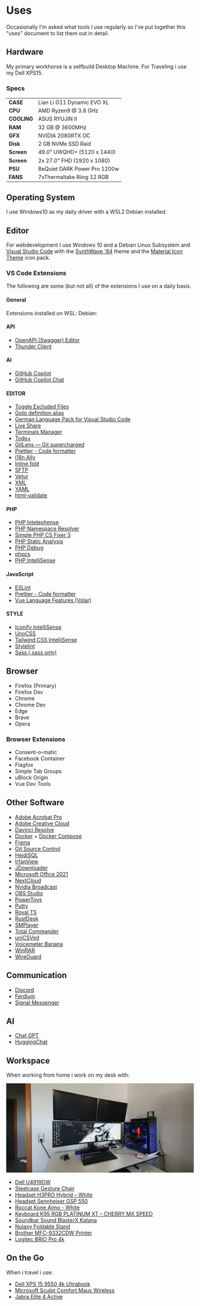 # Uses

Occasionally I'm asked what tools I use regularly so I've put together this "uses" document to list them out in detail.

## Hardware

My primary workhorse is a selfbuild Desktop Machine. For Traveling i use my Dell XPS15.

### Specs

|             |                              |
| ----------- | ---------------------------- |
| **CASE**    | Lian Li O11 Dynamic EVO XL   |
| **CPU**     | AMD Ryzen9 @ 3.8 GHz         |
| **COOLING** | ASUS RYUJIN II               |
| **RAM**     | 32 GB @ 3600MHz              |
| **GFX**     | NVIDIA 2080RTX OC            |
| **Disk**    | 2 GB NVMe SSD Raid           |
| **Screen**  | 49.0" UWQHD+ (5120 x 1440)   |
| **Screen**  | 2x 27.0" FHD (1920 x 1080)   |
| **PSU**     | BeQuiet DARK Power Pro 1200w |
| **FANS**    | 7xThermaltake Riing 12 RGB   |

## Operating System

I use Windows10 as my daily driver with a WSL2 Debian installed.

## Editor

For webdevelopment I use Windows 10 and a Debian Linux Subsystem and [Visual Studio Code](https://code.visualstudio.com) with the [SynthWave '84](https://marketplace.visualstudio.com/items?itemName=RobbOwen.synthwave-vscode) theme and the [Material Icon Theme](https://marketplace.visualstudio.com/items?itemName=PKief.material-icon-theme) icon pack.

### VS Code Extensions

The following are some (but not all) of the extensions I use on a daily basis.

#### General

Extensions installed on WSL: Debian:

#### API

- [OpenAPI (Swagger) Editor](https://marketplace.visualstudio.com/items?itemName=42crunch.vscode-openapi)
- [Thunder Client](https://marketplace.visualstudio.com/items?itemName=rangav.vscode-thunder-client)

#### AI

- [GitHub Copilot](https://marketplace.visualstudio.com/items?itemName=github.copilot)
- [GitHub Copilot Chat](https://marketplace.visualstudio.com/items?itemName=github.copilot-chat)

#### EDITOR

- [Toggle Excluded Files](https://marketplace.visualstudio.com/items?itemName=amodio.toggle-excluded-files)
- [Goto definition alias](https://marketplace.visualstudio.com/items?itemName=antfu.goto-alias)
- [German Language Pack for Visual Studio Code](https://marketplace.visualstudio.com/items?itemName=ms-ceintl.vscode-language-pack-de)
- [Live Share](https://marketplace.visualstudio.com/items?itemName=ms-vsliveshare.vsliveshare)
- [Terminals Manager](https://marketplace.visualstudio.com/items?itemName=fabiospampinato.vscode-terminals)
- [Todo+](https://marketplace.visualstudio.com/items?itemName=fabiospampinato.vscode-todo-plus)
- [GitLens — Git supercharged](https://marketplace.visualstudio.com/items?itemName=eamodio.gitlens)
- [Prettier - Code formatter](https://marketplace.visualstudio.com/items?itemName=esbenp.prettier-vscode)
- [i18n Ally](https://marketplace.visualstudio.com/items?itemName=lokalise.i18n-ally)
- [Inline fold](https://marketplace.visualstudio.com/items?itemName=moalamri.inline-fold)
- [SFTP](https://marketplace.visualstudio.com/items?itemName=natizyskunk.sftp)
- [Vetur](https://marketplace.visualstudio.com/items?itemName=octref.vetur)
- [XML](https://marketplace.visualstudio.com/items?itemName=redhat.vscode-xml)
- [YAML](https://marketplace.visualstudio.com/items?itemName=redhat.vscode-yaml)
- [html-validate](https://marketplace.visualstudio.com/items?itemName=tobiashansson.html-validate-vscode)

#### PHP

- [PHP Intelephense](https://marketplace.visualstudio.com/items?itemName=bmewburn.vscode-intelephense-client)
- [PHP Namespace Resolver](https://marketplace.visualstudio.com/items?itemName=MehediDracula.php-namespace-resolver)
- [Simple PHP CS Fixer 3](https://marketplace.visualstudio.com/items?itemName=PHLAK.simple-php-cs-fixer-3)
- [PHP Static Analysis](https://marketplace.visualstudio.com/items?itemName=breezelin.phpstan)
- [PHP Debug](https://marketplace.visualstudio.com/items?itemName=xdebug.php-debug)
- [phpcs](https://marketplace.visualstudio.com/items?itemName=ikappas.phpcs)
- [PHP IntelliSense](https://marketplace.visualstudio.com/items?itemName=zobo.php-intellisense)

#### JavaScript

- [ESLint](https://marketplace.visualstudio.com/items?itemName=dbaeumer.vscode-eslint)
- [Prettier - Code formatter](https://marketplace.visualstudio.com/items?itemName=esbenp.prettier-vscode)
- [Vue Language Features (Volar)](https://marketplace.visualstudio.com/items?itemName=Vue.volar)

#### STYLE

- [Iconify IntelliSense](https://marketplace.visualstudio.com/items?itemName=antfu.iconify)
- [UnoCSS](https://marketplace.visualstudio.com/items?itemName=antfu.unocss)
- [Tailwind CSS IntelliSense](https://marketplace.visualstudio.com/items?itemName=bradlc.vscode-tailwindcss)
- [Stylelint](https://marketplace.visualstudio.com/items?itemName=stylelint.vscode-stylelint)
- [Sass (.sass only)](https://marketplace.visualstudio.com/items?itemName=syler.sass-indented)

## Browser

- Firefox (Primary)
- Firefox Dev
- Chrome
- Chrome Dev
- Edge
- Brave
- Opera

### Browser Extensions

- Consent-o-matic
- Facebook Container
- Flagfox
- Simple Tab Groups
- uBlock Origin
- Vue Dev Tools

## Other Software

- [Adobe Acrobat Pro](https://www.adobe.com/de/acrobat/acrobat-pro.html)
- [Adobe Creative Cloud](https://www.adobe.com/de/creativecloud.html)
- [Davinci Resolve](https://www.blackmagicdesign.com/de/products/davinciresolve)
- [Docker](https://www.docker.com) + [Docker Compose](https://docs.docker.com/compose/)
- [Figma](https://www.figma.com/)
- [Git Source Control](https://git-scm.com)
- [HeidiSQL](https://www.heidisql.com/)
- [IrfanView](https://www.irfanview.de/)
- [JDownloader](https://jdownloader.org/)
- [Microsoft Office 2021](https://www.microsoft.com/de-de/microsoft-365/get-started-with-office-2021?market=de)
- [NextCloud](https://nextcloud.com/de/install/)
- [Nvidia Broadcast](https://www.nvidia.com/de-de/geforce/broadcasting/broadcast-app/)
- [OBS Studio](https://obsproject.com)
- [PowerToys](https://learn.microsoft.com/de-de/windows/powertoys/)
- [Putty](https://putty.org/)
- [Royal TS](https://www.royalapps.com)
- [RustDesk](https://rustdesk.com/)
- [SMPlayer](https://www.smplayer.info/de/downloads)
- [Total Commander](https://www.ghisler.com)
- [uniCSVed](https://home.hccnet.nl/s.j.francke/software/software.htm)
- [Voicemeter Banana](https://vb-audio.com/Voicemeeter/banana.htm)
- [WinRAR](https://www.winrar.de/downld.php)
- [WireGuard](https://www.wireguard.com/)

## Communication

- [Discord](https://discord.com/)
- [Ferdium](https://ferdium.org/)
- [Signal Messenger](https://signal.org/)

## AI

- [Chat GPT](https://chat.openai.com/)
- [HuggingChat](https://huggingface.co/chat/)

## Workspace



When working from home i work on my desk with:

![Workspace](workspace.jpg)

- [Dell U4919DW](https://www.amazon.de/Dell-EMC-tft-U4919DW-49in/dp/B07KMQT7DB)
- [Steelcase Gesture Chair](https://de.steelcase.com/products/gesture)
- [Headset H3PRO Hybrid – White](https://www.eposaudio.com/de/de/gaming/products/h3pro-hybrid-white-bluetooth-low-latency-connection-gaming-headset-1000893)
- [Headset Sennheiser GSP 550](https://newsroom.sennheiser.com/gaming-genuss-dank-intensivem-klang-und-komfort-214775)
- [Roccat Kone Aimo - White](https://de.roccat.com/products/kone-aimo-remastered)
- [Keyboard K95 RGB PLATINUM XT – CHERRY MX SPEED](https://www.corsair.com/de/de/p/keyboards/ch-9127414-na/k95-rgb-platinum-xt-mechanical-gaming-keyboard-cherry-mx-speed-na-layout-ch-9127414-na)
- [Soundbar Sound BlasterX Katana](https://de.creative.com/p/speakers/sound-blasterx-katana)
- [Nulaxy Foldable Stand](https://www.amazon.de/gp/product/B01M62548J/ref=ppx_yo_dt_b_search_asin_title?ie=UTF8&psc=1)
- [Brother MFC-9332CDW Printer](https://store.brother.de/catalogs/brothergermany/geraete/laser/mfc/mfc9332cdw)
- [Logitec BRIO Pro 4k](https://www.logitech.com/de-de/products/webcams/brio-stream-4k-hd-webcam.960-001194.html)

## On the Go

When i travel i use:

- [Dell XPS 15 9550 4k Ultrabook](https://www.dell.com/support/home/de-de/product-support/product/xps-15-9550-laptop/overview)
- [Microsoft Sculpt Comfort Maus Wireless](https://www.microsoft.com/de-de/d/microsoft-sculpt-comfort-maus/8zg8rps4tcgc?activetab=pivot:%C3%BCbersichttab)
- [Jabra Elite 4 Active](https://www.jabra.com.de/bluetooth-headsets/jabra-elite-4-active)
